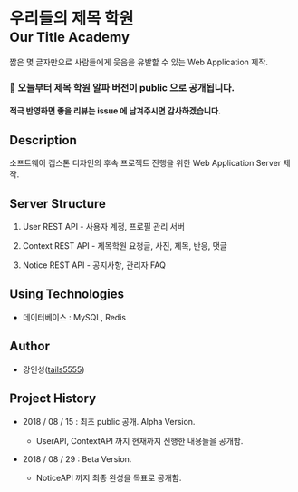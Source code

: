 # 우리들의 제목 학원<br/><small>Our Title Academy</small>

짧은 몇 글자만으로 사람들에게 웃음을 유발할 수 있는 Web Application 제작.

<h3>🙋 오늘부터 제목 학원 알파 버전이 public 으로 공개됩니다.</h3>

<h4>적극 반영하면 좋을 리뷰는 issue 에 남겨주시면 감사하겠습니다.</h4>

## Description

소프트웨어 캡스톤 디자인의 후속 프로젝트 진행을 위한 Web Application Server 제작.

## Server Structure

1. User REST API - 사용자 계정, 프로필 관리 서버

2. Context REST API - 제목학원 요청글, 사진, 제목, 반응, 댓글

3. Notice REST API - 공지사항, 관리자 FAQ

## Using Technologies

- 데이터베이스 : MySQL, Redis

## Author

- 강인성([tails5555](http://github.com/tails5555))

## Project History

- 2018 / 08 / 15 : 최초 public 공개. Alpha Version.

    - UserAPI, ContextAPI 까지 현재까지 진행한 내용들을 공개함.
    
- 2018 / 08 / 29 : Beta Version.

    - NoticeAPI 까지 최종 완성을 목표로 공개함.
